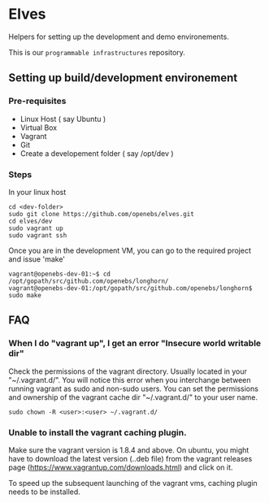 # Elves

Helpers for setting up the development and demo environements.

This is our `programmable infrastructures` repository.

## Setting up build/development environement

### Pre-requisites

- Linux Host ( say Ubuntu )
- Virtual Box 
- Vagrant
- Git
- Create a developement folder ( say /opt/dev )

### Steps

In your linux host

```
cd <dev-folder>
sudo git clone https://github.com/openebs/elves.git
cd elves/dev
sudo vagrant up
sudo vagrant ssh
```

Once you are in the development VM, you can go to the required project and issue 'make'

```
vagrant@openebs-dev-01:~$ cd /opt/gopath/src/github.com/openebs/longhorn/
vagrant@openebs-dev-01:/opt/gopath/src/github.com/openebs/longhorn$ sudo make
```

## FAQ

### When I do "vagrant up", I get an error "Insecure world writable dir"
Check the permissions of the vagrant directory. Usually located in your "~/.vagrant.d/". You will notice this error when you interchange between running vagrant as sudo and non-sudo users. You can set the permissions and ownership of the vagrant cache dir "~/.vagrant.d/" to your user name.
```
sudo chown -R <user>:<user> ~/.vagrant.d/
```

### Unable to install the vagrant caching plugin. 
Make sure the vagrant version is 1.8.4 and above. On ubuntu, you might have to download the latest version (..deb file) from the vagrant releases page (https://www.vagrantup.com/downloads.html) and click on it. 


To speed up the subsequent launching of the vagrant vms, caching plugin needs to be installed. 
